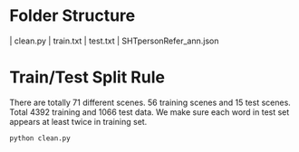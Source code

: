 # Folder Structure
| clean.py
| train.txt
| test.txt
| SHTpersonRefer_ann.json

# Train/Test Split Rule
There are totally 71 different scenes. 56 training scenes and 15 test scenes. Total 4392 training and 1066 test data. We make sure each word in test set appears at least twice in training set.
```
python clean.py
```